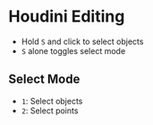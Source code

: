 # Houdini Editing

- Hold `S` and click to select objects
- `S` alone toggles select mode

## Select Mode

- `1`: Select objects
- `2`: Select points

